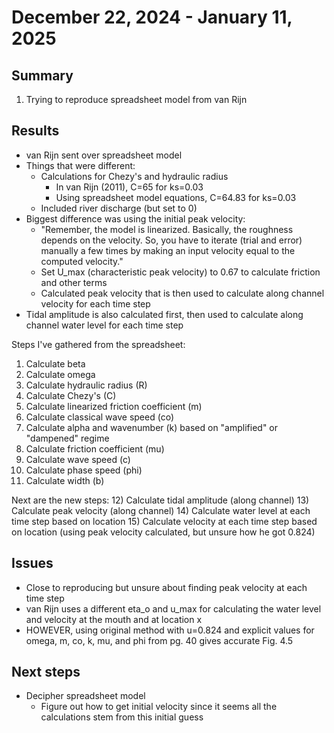 # December 22, 2024 - January 11, 2025

## Summary
1) Trying to reproduce spreadsheet model from van Rijn

## Results
- van Rijn sent over spreadsheet model
- Things that were different:
	- Calculations for Chezy's and hydraulic radius
		- In van Rijn (2011), C=65 for ks=0.03
		- Using spreadsheet model equations, C=64.83 for ks=0.03 
	- Included river discharge (but set to 0)
- Biggest difference was using the initial peak velocity:
	- "Remember, the model is linearized. Basically, the roughness depends on the velocity. So, you have to iterate (trial and error) manually a few times by making an input velocity equal to the computed velocity."
	- Set U_max (characteristic peak velocity) to 0.67 to calculate friction and other terms
	- Calculated peak velocity that is then used to calculate along channel velocity for each time step
- Tidal amplitude is also calculated first, then used to calculate along channel water level for each time step

Steps I've gathered from the spreadsheet:
1) Calculate beta
2) Calculate omega
3) Calculate hydraulic radius (R)
4) Calculate Chezy's (C)
5) Calculate linearized friction coefficient (m)
6) Calculate classical wave speed (co)
7) Calculate alpha and wavenumber (k) based on "amplified" or "dampened" regime
8) Calculate friction coefficient (mu)
9) Calculate wave speed (c)
10) Calculate phase speed (phi)
11) Calculate width (b)

Next are the new steps:
12) Calculate tidal amplitude (along channel)
13) Calculate peak velocity (along channel)
14) Calculate water level at each time step based on location
15) Calculate velocity at each time step based on location (using peak velocity calculated, but unsure how he got 0.824)

## Issues
- Close to reproducing but unsure about finding peak velocity at each time step
- van Rijn uses a different eta_o and u_max for calculating the water level and velocity at the mouth and at location x
- HOWEVER, using original method with u=0.824 and explicit values for omega, m, co, k, mu, and phi from pg. 40 gives accurate Fig. 4.5

## Next steps
- Decipher spreadsheet model
	- Figure out how to get initial velocity since it seems all the calculations stem from this initial guess

